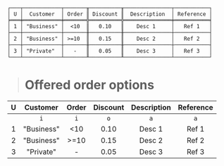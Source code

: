 ```text
┌───┬────────────┬───────╥──────────╥───────────────┬───────────┐
│ U │  Customer  │ Order ║ Discount ║  Description  │ Reference │
╞═══╪════════════╪═══════╬══════════╬═══════════════╪═══════════╡
│ 1 │ "Business" │  <10  ║   0.10   ║    Desc 1     │   Ref 1   │
├───┼────────────┼───────╫──────────╫───────────────┼───────────┤
│ 2 │ "Business" │ >=10  ║   0.15   ║    Desc 2     │   Ref 2   │
├───┼────────────┼───────╫──────────╫───────────────┼───────────┤
│ 3 │ "Private"  │   -   ║   0.05   ║    Desc 3     │   Ref 3   │
└───┴────────────┴───────╨──────────╨───────────────┴───────────┘
```

> # Offered order options

| U |  Customer  | Order | Discount | Description | Reference |
|:-:|:----------:|:-----:|:--------:|:-----------:|:---------:|
|   |    `i`     |  `i`  |   `o`    |     `a`     |    `a`    |
| 1 | "Business" |  <10  |   0.10   |   Desc 1    |   Ref 1   |
| 2 | "Business" | >=10  |   0.15   |   Desc 2    |   Ref 2   |
| 3 | "Private"  |   -   |   0.05   |   Desc 3    |   Ref 3   |
